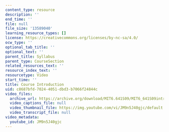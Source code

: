 ```yaml
---
content_type: resource
description: ''
end_time: ''
file: null
file_size: '13589040'
learning_resource_types: []
license: https://creativecommons.org/licenses/by-nc-sa/4.0/
ocw_type: ''
optional_tab_title: ''
optional_text: ''
parent_title: Syllabus
parent_type: CourseSection
related_resources_text: ''
resource_index_text: ''
resourcetype: Video
start_time: ''
title: Course Introduction
uid: c8687bfd-7024-4051-dbd3-b7066f24844c
video_files:
  archive_url: https://archive.org/download/MIT6.641S09/MIT6_641S09intro_300k.mp4
  video_captions_file: null
  video_thumbnail_file: https://img.youtube.com/vi/JM9n5J40gjc/default.jpg
  video_transcript_file: null
video_metadata:
  youtube_id: JM9n5J40gjc
---
```

